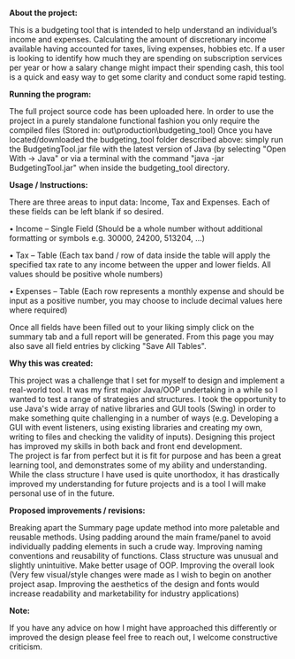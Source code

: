 **About the project:**

This is a budgeting tool that is intended to help understand an individual’s income and expenses. Calculating the amount of discretionary income available having accounted for taxes, living expenses, hobbies etc.
If a user is looking to identify how much they are spending on subscription services per year or how a salary change might impact their spending cash, this tool is a quick and easy way to get some clarity and conduct some rapid testing.

**Running the program:**

The full project source code has been uploaded here. In order to use the project in a purely standalone functional fashion you only require the compiled files (Stored in: out\production\budgeting_tool)
Once you have located/downloaded the budgeting_tool folder described above: simply run the BudgetingTool.jar file with the latest version of Java (by selecting "Open With -> Java" or via a terminal with the command "java -jar BudgetingTool.jar" when inside the budgeting_tool directory. 

**Usage / Instructions:**

There are three areas to input data: Income, Tax and Expenses. Each of these fields can be left blank if so desired.

•	Income – Single Field (Should be a whole number without additional formatting or symbols e.g. 30000, 24200, 513204, …)

•	Tax – Table (Each tax band / row of data inside the table will apply the specified tax rate to any income between the upper and lower fields. All values should be positive whole numbers)

•	Expenses – Table (Each row represents a monthly expense and should be input as a positive number, you may choose to include decimal values here where required)

Once all fields have been filled out to your liking simply click on the summary tab and a full report will be generated. From this page you may also save all field entries by clicking "Save All Tables".

**Why this was created:**

This project was a challenge that I set for myself to design and implement a real-world tool. It was my first major Java/OOP undertaking in a while so I wanted to test a range of strategies and structures.
I took the opportunity to use Java's wide array of native libraries and GUI tools (Swing) in order to make something quite challenging in a number of ways (e.g. Developing a GUI with event listeners, using existing libraries and creating my own, writing to files and checking the validity of inputs).
Designing this project has improved my skills in both back and front end development.  
The project is far from perfect but it is fit for purpose and has been a great learning tool, and demonstrates some of my ability and understanding. 
While the class structure I have used is quite unorthodox, it has drastically improved my understanding for future projects and is a tool I will make personal use of in the future.

**Proposed improvements / revisions:**

Breaking apart the Summary page update method into more paletable and reusable methods.
Using padding around the main frame/panel to avoid individually padding elements in such a crude way.
Improving naming conventions and reusability of functions. Class structure was unusual and slightly unintuitive. Make better usage of OOP.
Improving the overall look (Very few visual/style changes were made as I wish to begin on another project asap. Improving the aesthetics of the design and fonts would increase readability and marketability for industry applications)

**Note:**

If you have any advice on how I might have approached this differently or improved the design please feel free to reach out, I welcome constructive criticism.
